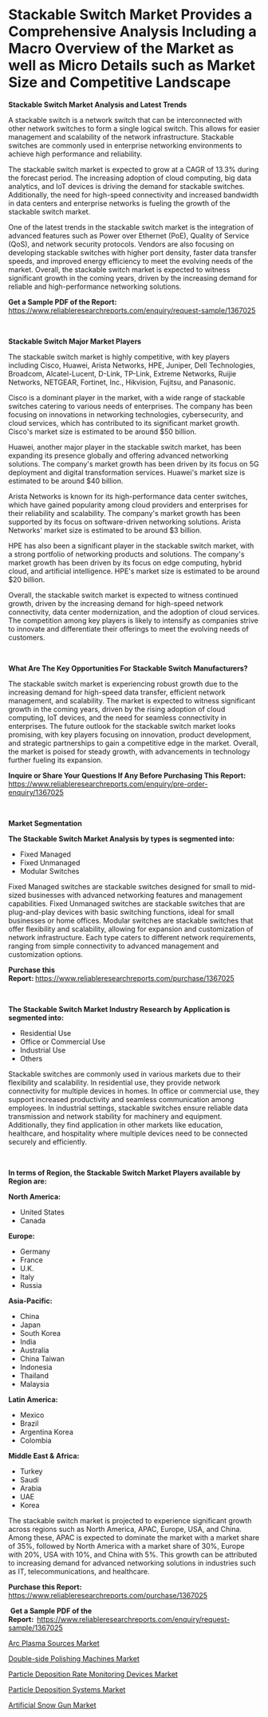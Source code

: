 <p><h1>Stackable Switch Market Provides a Comprehensive Analysis Including a Macro Overview of the Market as well as Micro Details such as Market Size and Competitive Landscape</h1></p><p><strong>Stackable Switch Market Analysis and Latest Trends</strong></p>
<p><p>A stackable switch is a network switch that can be interconnected with other network switches to form a single logical switch. This allows for easier management and scalability of the network infrastructure. Stackable switches are commonly used in enterprise networking environments to achieve high performance and reliability.</p><p>The stackable switch market is expected to grow at a CAGR of 13.3% during the forecast period. The increasing adoption of cloud computing, big data analytics, and IoT devices is driving the demand for stackable switches. Additionally, the need for high-speed connectivity and increased bandwidth in data centers and enterprise networks is fueling the growth of the stackable switch market.</p><p>One of the latest trends in the stackable switch market is the integration of advanced features such as Power over Ethernet (PoE), Quality of Service (QoS), and network security protocols. Vendors are also focusing on developing stackable switches with higher port density, faster data transfer speeds, and improved energy efficiency to meet the evolving needs of the market. Overall, the stackable switch market is expected to witness significant growth in the coming years, driven by the increasing demand for reliable and high-performance networking solutions.</p></p>
<p><strong>Get a Sample PDF of the Report:&nbsp;</strong> <a href="https://www.reliableresearchreports.com/enquiry/request-sample/1367025">https://www.reliableresearchreports.com/enquiry/request-sample/1367025</a></p>
<p>&nbsp;</p>
<p><strong>Stackable Switch Major Market Players</strong></p>
<p><p>The stackable switch market is highly competitive, with key players including Cisco, Huawei, Arista Networks, HPE, Juniper, Dell Technologies, Broadcom, Alcatel-Lucent, D-Link, TP-Link, Extreme Networks, Ruijie Networks, NETGEAR, Fortinet, Inc., Hikvision, Fujitsu, and Panasonic. </p><p>Cisco is a dominant player in the market, with a wide range of stackable switches catering to various needs of enterprises. The company has been focusing on innovations in networking technologies, cybersecurity, and cloud services, which has contributed to its significant market growth. Cisco's market size is estimated to be around $50 billion.</p><p>Huawei, another major player in the stackable switch market, has been expanding its presence globally and offering advanced networking solutions. The company's market growth has been driven by its focus on 5G deployment and digital transformation services. Huawei's market size is estimated to be around $40 billion.</p><p>Arista Networks is known for its high-performance data center switches, which have gained popularity among cloud providers and enterprises for their reliability and scalability. The company's market growth has been supported by its focus on software-driven networking solutions. Arista Networks' market size is estimated to be around $3 billion.</p><p>HPE has also been a significant player in the stackable switch market, with a strong portfolio of networking products and solutions. The company's market growth has been driven by its focus on edge computing, hybrid cloud, and artificial intelligence. HPE's market size is estimated to be around $20 billion.</p><p>Overall, the stackable switch market is expected to witness continued growth, driven by the increasing demand for high-speed network connectivity, data center modernization, and the adoption of cloud services. The competition among key players is likely to intensify as companies strive to innovate and differentiate their offerings to meet the evolving needs of customers.</p></p>
<p>&nbsp;</p>
<p><strong>What Are The Key Opportunities For Stackable Switch Manufacturers?</strong></p>
<p><p>The stackable switch market is experiencing robust growth due to the increasing demand for high-speed data transfer, efficient network management, and scalability. The market is expected to witness significant growth in the coming years, driven by the rising adoption of cloud computing, IoT devices, and the need for seamless connectivity in enterprises. The future outlook for the stackable switch market looks promising, with key players focusing on innovation, product development, and strategic partnerships to gain a competitive edge in the market. Overall, the market is poised for steady growth, with advancements in technology further fueling its expansion.</p></p>
<p><strong>Inquire or Share Your Questions If Any Before Purchasing This Report:</strong> <a href="https://www.reliableresearchreports.com/enquiry/pre-order-enquiry/1367025">https://www.reliableresearchreports.com/enquiry/pre-order-enquiry/1367025</a></p>
<p>&nbsp;</p>
<p><strong>Market Segmentation</strong></p>
<p><strong>The Stackable Switch Market Analysis by types is segmented into:</strong></p>
<p><ul><li>Fixed Managed</li><li>Fixed Unmanaged</li><li>Modular Switches</li></ul></p>
<p><p>Fixed Managed switches are stackable switches designed for small to mid-sized businesses with advanced networking features and management capabilities. Fixed Unmanaged switches are stackable switches that are plug-and-play devices with basic switching functions, ideal for small businesses or home offices. Modular switches are stackable switches that offer flexibility and scalability, allowing for expansion and customization of network infrastructure. Each type caters to different network requirements, ranging from simple connectivity to advanced management and customization options.</p></p>
<p><strong>Purchase this Report:&nbsp;</strong><a href="https://www.reliableresearchreports.com/purchase/1367025">https://www.reliableresearchreports.com/purchase/1367025</a></p>
<p>&nbsp;</p>
<p><strong>The Stackable Switch Market Industry Research by Application is segmented into:</strong></p>
<p><ul><li>Residential Use</li><li>Office or Commercial Use</li><li>Industrial Use</li><li>Others</li></ul></p>
<p><p>Stackable switches are commonly used in various markets due to their flexibility and scalability. In residential use, they provide network connectivity for multiple devices in homes. In office or commercial use, they support increased productivity and seamless communication among employees. In industrial settings, stackable switches ensure reliable data transmission and network stability for machinery and equipment. Additionally, they find application in other markets like education, healthcare, and hospitality where multiple devices need to be connected securely and efficiently.</p></p>
<p>&nbsp;</p>
<p><strong>In terms of Region, the Stackable Switch Market Players available by Region are:</strong></p>
<p>
    <p> <strong> North America: </strong>
        <ul>
            <li>United States</li>
            <li>Canada</li>
        </ul>
        </p> 
    <p> <strong> Europe: </strong>
        <ul>
            <li>Germany</li>
            <li>France</li>
            <li>U.K.</li>
            <li>Italy</li>
            <li>Russia</li>
        </ul>
        </p> 
    <p> <strong> Asia-Pacific: </strong>
        <ul>
            <li>China</li>
            <li>Japan</li>
            <li>South Korea</li>
            <li>India</li>
            <li>Australia</li>
            <li>China Taiwan</li>
            <li>Indonesia</li>
            <li>Thailand</li>
            <li>Malaysia</li>
        </ul>
        </p> 
    <p> <strong> Latin America: </strong>
        <ul>
            <li>Mexico</li>
            <li>Brazil</li>
            <li>Argentina Korea</li>
            <li>Colombia</li>
        </ul>
        </p> 
    <p> <strong> Middle East & Africa: </strong>
        <ul>
            <li>Turkey</li>
            <li>Saudi</li>
            <li>Arabia</li>
            <li>UAE</li>
            <li>Korea</li>
        </ul>
    </p>
    </p>
<p><p>The stackable switch market is projected to experience significant growth across regions such as North America, APAC, Europe, USA, and China. Among these, APAC is expected to dominate the market with a market share of 35%, followed by North America with a market share of 30%, Europe with 20%, USA with 10%, and China with 5%. This growth can be attributed to increasing demand for advanced networking solutions in industries such as IT, telecommunications, and healthcare.</p></p>
<p><strong>Purchase this Report: </strong><a href="https://www.reliableresearchreports.com/purchase/1367025">https://www.reliableresearchreports.com/purchase/1367025</a></p>
<p>&nbsp;<strong>Get a Sample PDF of the Report:&nbsp;&nbsp;</strong><a href="https://www.reliableresearchreports.com/enquiry/request-sample/1367025">https://www.reliableresearchreports.com/enquiry/request-sample/1367025</a></p>
<p><strong></strong></p>
<p><p><a href="https://medium.com/@luciushaley2023/arc-plasma-sources-market-outlook-industry-overview-and-forecast-2024-to-2031-4c702675ea65">Arc Plasma Sources Market</a></p><p><a href="https://medium.com/@luciushaley2023/double-side-polishing-machines-market-insight-market-trends-growth-forecasted-from-2024-to-2031-4d47599ff99d">Double-side Polishing Machines Market</a></p><p><a href="https://medium.com/@luciushaley2023/particle-deposition-rate-monitoring-devices-market-competitive-analysis-market-trends-and-f61b8c5d4ba4">Particle Deposition Rate Monitoring Devices Market</a></p><p><a href="https://medium.com/@luciushaley2023/particle-deposition-systems-market-size-cagr-trends-2024-2030-bfc4ead5229c">Particle Deposition Systems Market</a></p><p><a href="https://medium.com/p/41751fbba511/edit">Artificial Snow Gun Market</a></p></p>